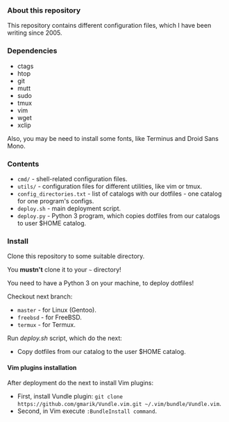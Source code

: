 ### About this repository

This repository contains different configuration files, which I
have been writing since 2005.

### Dependencies

* ctags
* htop
* git
* mutt
* sudo
* tmux
* vim
* wget
* xclip

Also, you may be need to install some fonts, like Terminus and Droid Sans Mono.

### Contents

* `cmd/` - shell-related configuration files.
* `utils/` - configuration files for different utilities, like vim or tmux.
* `config_directories.txt` - list of catalogs with our dotfiles - one catalog for one program's configs.
* `deploy.sh` - main deployment script.
* `deploy.py` - Python 3 program, which copies dotfiles from our catalogs to user $HOME catalog.

### Install

Clone this repository to some suitable directory.

You **mustn't** clone it to your `~` directory!

You need to have a Python 3 on your machine, to deploy dotfiles!

Checkout next branch:
* `master` - for Linux (Gentoo).
* `freebsd` - for FreeBSD.
* `termux` - for Termux.

Run *deploy.sh* script, which do the next:
* Copy dotfiles from our catalog to the user $HOME catalog.

#### Vim plugins installation

After deployment do the next to install Vim plugins:
* First, install Vundle plugin: `git clone https://github.com/gmarik/Vundle.vim.git ~/.vim/bundle/Vundle.vim`.
* Second, in Vim execute `:BundleInstall command`.


